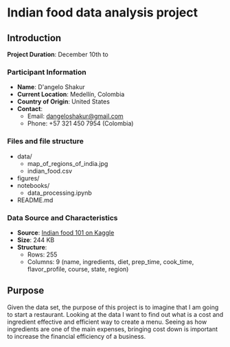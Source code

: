 # Indian food data analysis project

## Introduction
**Project Duration**: December 10th to

### Participant Information
- **Name**: D'angelo Shakur
- **Current Location**: Medellín, Colombia
- **Country of Origin**: United States
- **Contact**: 
  - Email: dangeloshakur@gmail.com
  - Phone: +57 321 450 7954 (Colombia)

### Files and file structure
- data/
    - map_of_regions_of_india.jpg
    - indian_food.csv
- figures/
- notebooks/
    - data_processing.ipynb
- README.md

### Data Source and Characteristics
- **Source**: [Indian food 101 on Kaggle](https://www.kaggle.com/datasets/nehaprabhavalkar/indian-food-101)
- **Size**: 244 KB
- **Structure**:
  - Rows: 255
  - Columns: 9 (name, ingredients, diet, prep_time, cook_time, flavor_profile, course, state, region)

## Purpose
Given the data set, the purpose of this project is to imagine that I am going to start a restaurant.
Looking at the data I want to find out what is a cost and ingredient effective and efficient way
to create a menu. Seeing as how ingredients are one of the main expenses, bringing cost down is important to
increase the financial efficiency of a business.